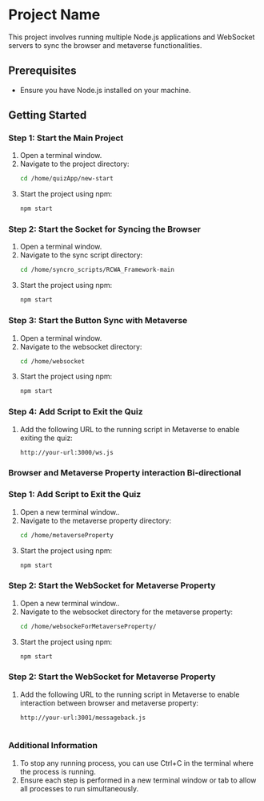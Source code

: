 # Project Name

This project involves running multiple Node.js applications and WebSocket servers to sync the browser and metaverse functionalities.

## Prerequisites

- Ensure you have Node.js installed on your machine.

## Getting Started

### Step 1: Start the Main Project

1. Open a terminal window.
2. Navigate to the project directory:
   ```sh
   cd /home/quizApp/new-start
3. Start the project using npm:
   ```sh
   npm start

### Step 2: Start the Socket for Syncing the Browser

1. Open a terminal window.
2. Navigate to the sync script directory:
   ```sh
   cd /home/syncro_scripts/RCWA_Framework-main
3. Start the project using npm:
    ```sh
   npm start

### Step 3: Start the Button Sync with Metaverse

1. Open a terminal window.
2. Navigate to the websocket directory:
   ```sh
   cd /home/websocket
3. Start the project using npm:
    ```sh
   npm start
    
### Step 4: Add Script to Exit the Quiz

1. Add the following URL to the running script in Metaverse to enable exiting the quiz:
   ```sh
   http://your-url:3000/ws.js

### Browser and Metaverse Property interaction Bi-directional

### Step 1: Add Script to Exit the Quiz

1. Open a new terminal window..
2. Navigate to the metaverse property directory:
   ```sh
   cd /home/metaverseProperty
3. Start the project using npm:
    ```sh
   npm start

### Step 2: Start the WebSocket for Metaverse Property 

1. Open a new terminal window..
2. Navigate to the websocket directory for the metaverse property:
   ```sh
   cd /home/websockeForMetaverseProperty/
3. Start the project using npm:
    ```sh
   npm start

### Step 2: Start the WebSocket for Metaverse Property 

1. Add the following URL to the running script in Metaverse to enable interaction between browser and metaverse property:
   ```sh
   http://your-url:3001/messageback.js
    
### Additional Information

1. To stop any running process, you can use Ctrl+C in the terminal where the process is running.
2. Ensure each step is performed in a new terminal window or tab to allow all processes to run simultaneously.
